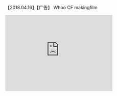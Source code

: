 【2018.04.16】【广告】 Whoo CF makingfilm       
<div class="embed-container">
  <iframe
      src="https://video.h5.weibo.cn/1034:f69d16e24630f9b581aba3fa052f43c1/4229495072140701"
      width="335"
      height="240"
      frameborder="0"
      allowfullscreen="">
  </iframe>
</div>

